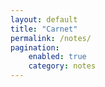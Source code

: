 ```yaml
---
layout: default
title: "Carnet"
permalink: /notes/
pagination:
    enabled: true
    category: notes
---
```


